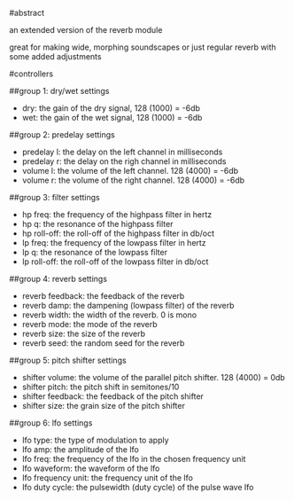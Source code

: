 #abstract

an extended version of the reverb module

great for making wide, morphing soundscapes or just regular reverb with some added adjustments

#controllers

##group 1: dry/wet settings

- dry: the gain of the dry signal, 128 (1000) = -6db
- wet: the gain of the wet signal, 128 (1000) = -6db

##group 2: predelay settings

- predelay l: the delay on the left channel in milliseconds
- predelay r: the delay on the righ channel in milliseconds
- volume l: the volume of the left channel. 128 (4000) = -6db
- volume r: the volume of the right channel. 128 (4000) = -6db

##group 3: filter settings

- hp freq: the frequency of the highpass filter in hertz
- hp q: the resonance of the highpass filter
- hp roll-off: the roll-off of the highpass filter in db/oct
- lp freq: the frequency of the lowpass filter in hertz
- lp q: the resonance of the lowpass filter
- lp roll-off: the roll-off of the lowpass filter in db/oct

##group 4: reverb settings

- reverb feedback: the feedback of the reverb
- reverb damp: the dampening (lowpass filter) of the reverb
- reverb width: the width of the reverb. 0 is mono
- reverb mode: the mode of the reverb
- reverb size: the size of the reverb
- reverb seed: the random seed for the reverb

##group 5: pitch shifter settings

- shifter volume: the volume of the parallel pitch shifter. 128 (4000) = 0db
- shifter pitch: the pitch shift in semitones/10
- shifter feedback: the feedback of the pitch shifter
- shifter size: the grain size of the pitch shifter

##group 6: lfo settings

- lfo type: the type of modulation to apply
- lfo amp: the amplitude of the lfo
- lfo freq: the frequency of the lfo in the chosen frequency unit
- lfo waveform: the waveform of the lfo
- lfo frequency unit: the frequency unit of the lfo
- lfo duty cycle: the pulsewidth (duty cycle) of the pulse wave lfo